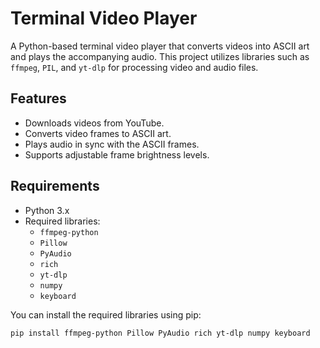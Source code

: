 # Terminal Video Player

A Python-based terminal video player that converts videos into ASCII art and plays the accompanying audio. This project utilizes libraries such as `ffmpeg`, `PIL`, and `yt-dlp` for processing video and audio files.

## Features

- Downloads videos from YouTube.
- Converts video frames to ASCII art.
- Plays audio in sync with the ASCII frames.
- Supports adjustable frame brightness levels.

## Requirements

- Python 3.x
- Required libraries:
  - `ffmpeg-python`
  - `Pillow`
  - `PyAudio`
  - `rich`
  - `yt-dlp`
  - `numpy`
  - `keyboard`

You can install the required libraries using pip:

```bash
pip install ffmpeg-python Pillow PyAudio rich yt-dlp numpy keyboard
